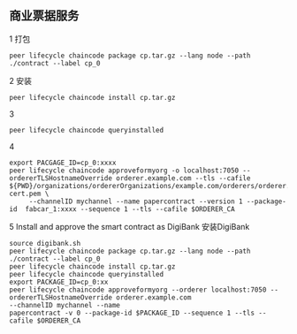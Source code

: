 ## 商业票据服务

1 打包

    peer lifecycle chaincode package cp.tar.gz --lang node --path ./contract --label cp_0
    
2 安装

    peer lifecycle chaincode install cp.tar.gz
    
3

    peer lifecycle chaincode queryinstalled
    
4 
    
    export PACGAGE_ID=cp_0:xxxx
    peer lifecycle chaincode approveformyorg -o localhost:7050 --ordererTLSHostnameOverride orderer.example.com --tls --cafile ${PWD}/organizations/ordererOrganizations/example.com/orderers/orderer.example.com/msp/tlscacerts/tlsca.example.com-cert.pem \
         --channelID mychannel --name papercontract --version 1 --package-id  fabcar_1:xxxx --sequence 1 --tls --cafile $ORDERER_CA
         
5  Install and approve the smart contract as DigiBank 安装DigiBank

    source digibank.sh
    peer lifecycle chaincode package cp.tar.gz --lang node --path ./contract --label cp_0
    peer lifecycle chaincode install cp.tar.gz
    peer lifecycle chaincode queryinstalled
    export PACKAGE_ID=cp_0:xx
    peer lifecycle chaincode approveformyorg --orderer localhost:7050 --ordererTLSHostnameOverride orderer.example.com 
    --channelID mychannel --name
    papercontract -v 0 --package-id $PACKAGE_ID --sequence 1 --tls --cafile $ORDERER_CA
    

    
